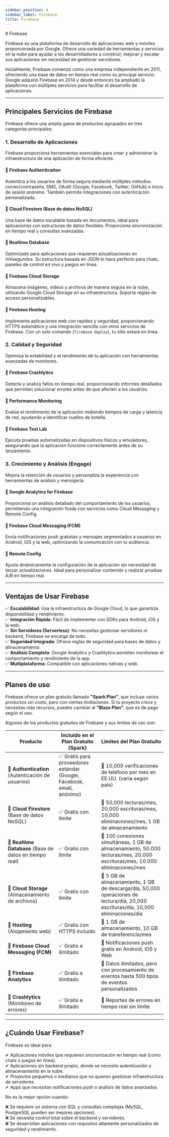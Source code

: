 ```yaml
---
sidebar_position: 4
sidebar_label: Firebase
title: Firebase
---
```


<div class="justify-text">
# Firebase

Firebase es una plataforma de desarrollo de aplicaciones web y móviles proporcionada por Google. Ofrece una variedad de herramientas y servicios en la nube para ayudar a los desarrolladores a construir, mejorar y escalar sus aplicaciones sin necesidad de gestionar servidores.

Inicialmente, Firebase comenzó como una empresa independiente en 2011, ofreciendo una base de datos en tiempo real como su principal servicio. Google adquirió Firebase en 2014 y desde entonces ha ampliado la plataforma con múltiples servicios para facilitar el desarrollo de aplicaciones.

---

## Principales Servicios de Firebase
Firebase ofrece una amplia gama de productos agrupados en tres categorías principales:

### 1. Desarrollo de Aplicaciones
Firebase proporciona herramientas esenciales para crear y administrar la infraestructura de una aplicación de forma eficiente.

#### **🔹 Firebase Authentication**  
Autentica a los usuarios de forma segura mediante múltiples métodos: correo/contraseña, SMS, OAuth (Google, Facebook, Twitter, GitHub) e inicio de sesión anónimo. También permite integraciones con autenticación personalizada.

#### **🔹 Cloud Firestore (Base de datos NoSQL)**  
Una base de datos escalable basada en documentos, ideal para aplicaciones con estructuras de datos flexibles. Proporciona sincronización en tiempo real y consultas avanzadas.

#### **🔹 Realtime Database**  
Optimizado para aplicaciones que requieren actualizaciones en milisegundos. Su estructura basada en JSON lo hace perfecto para chats, paneles de control en vivo y juegos en línea.

#### **🔹 Firebase Cloud Storage**  
Almacena imágenes, videos y archivos de manera segura en la nube, utilizando Google Cloud Storage en su infraestructura. Soporta reglas de acceso personalizables.

#### **🔹 Firebase Hosting**  
Implementa aplicaciones web con rapidez y seguridad, proporcionando HTTPS automático y una integración sencilla con otros servicios de Firebase. Con un solo comando (`firebase deploy`), tu sitio estará en línea.

### 2. Calidad y Seguridad
Optimiza la estabilidad y el rendimiento de tu aplicación con herramientas avanzadas de monitoreo.

#### **🔹 Firebase Crashlytics**  
Detecta y analiza fallos en tiempo real, proporcionando informes detallados que permiten solucionar errores antes de que afecten a los usuarios.

#### **🔹 Performance Monitoring**  
Evalúa el rendimiento de la aplicación midiendo tiempos de carga y latencia de red, ayudando a identificar cuellos de botella.

#### **🔹 Firebase Test Lab**  
Ejecuta pruebas automatizadas en dispositivos físicos y emuladores, asegurando que la aplicación funcione correctamente antes de su lanzamiento.


### 3. Crecimiento y Análisis (Engage)
Mejora la retención de usuarios y personaliza la experiencia con herramientas de análisis y mensajería.

#### **🔹 Google Analytics for Firebase**  
Proporciona un análisis detallado del comportamiento de los usuarios, permitiendo una integración fluida con servicios como Cloud Messaging y Remote Config.

#### **🔹 Firebase Cloud Messaging (FCM)**  
Envía notificaciones push gratuitas y mensajes segmentados a usuarios en Android, iOS y la web, optimizando la comunicación con tu audiencia.

#### **🔹 Remote Config**  
Ajusta dinámicamente la configuración de la aplicación sin necesidad de lanzar actualizaciones. Ideal para personalizar contenido y realizar pruebas A/B en tiempo real.

---

## Ventajas de Usar Firebase
✅ **Escalabilidad**: Usa la infraestructura de Google Cloud, lo que garantiza disponibilidad y rendimiento.  
✅ **Integración Rápida**: Fácil de implementar con SDKs para Android, iOS y la web.  
✅ **Sin Servidores (Serverless)**: No necesitas gestionar servidores ni backend, Firebase se encarga de todo.  
✅ **Seguridad Integrada**: Ofrece reglas de seguridad para bases de datos y almacenamiento.  
✅ **Análisis Completo**: Google Analytics y Crashlytics permiten monitorear el comportamiento y rendimiento de la app.  
✅ **Multiplataforma**: Compatible con aplicaciones nativas y web.  

---

## Planes de uso

Firebase ofrece un plan gratuito llamado **"Spark Plan"**, que incluye varios productos sin costo, pero con ciertas limitaciones. Si tu proyecto crece y necesitas más recursos, puedes cambiar al **"Blaze Plan"**, que es de pago según el uso.

Algunos de los productos gratuitos de Firebase y sus límites de uso son:

<div class="texto-sin-justificar">

| **Producto** | **Incluido en el Plan Gratuito (Spark)** | **Límites del Plan Gratuito** |
|-------------|--------------------------------|-------------------------|
| 🔹 **Authentication** (Autenticación de usuarios) | ✅ Gratis para proveedores estándar (Google, Facebook, email, anónimo) | 📌 10,000 verificaciones de teléfono por mes en EE.UU. (varía según país) |
| 🔹 **Cloud Firestore** (Base de datos NoSQL) | ✅ Gratis con límite | 📌 50,000 lecturas/mes, 20,000 escrituras/mes, 10,000 eliminaciones/mes, 1 GB de almacenamiento |
| 🔹 **Realtime Database** (Base de datos en tiempo real) | ✅ Gratis con límite | 📌 100 conexiones simultáneas, 1 GB de almacenamiento, 50.000 lecturas/mes, 20.000 escrituras/mes, 10.000 eliminaciones/mes |
| 🔹 **Cloud Storage** (Almacenamiento de archivos) | ✅ Gratis con límite | 📌 5 GB de almacenamiento, 1 GB de descarga/día, 50,000 operaciones de lectura/día, 20,000 escrituras/día, 10,000 eliminaciones/día |
| 🔹 **Hosting** (Alojamiento web) | ✅ Gratis con HTTPS incluido | 📌 1 GB de almacenamiento, 10 GB de transferencia/mes |
| 🔹 **Firebase Cloud Messaging (FCM)** | ✅ Gratis e ilimitado | 📌 Notificaciones push gratis en Android, iOS y Web |
| 🔹 **Firebase Analytics** | ✅ Gratis e ilimitado | 📌 Datos ilimitados, pero con procesamiento de eventos hasta 500 tipos de eventos personalizados |
| 🔹 **Crashlytics** (Monitoreo de errores) | ✅ Gratis e ilimitado | 📌 Reportes de errores en tiempo real sin límite |

</div>

---

## ¿Cuándo Usar Firebase?
Firebase es ideal para:

✔ Aplicaciones móviles que requieren sincronización en tiempo real (como chats o juegos en línea).  
✔ Aplicaciones sin backend propio, donde se necesite autenticación y almacenamiento en la nube.  
✔ Proyectos pequeños o medianos que no quieren gestionar infraestructura de servidores.  
✔ Apps que necesitan notificaciones push o análisis de datos avanzados.  

No es la mejor opción cuando:

❌ Se requiere un sistema con SQL y consultas complejas (MySQL, PostgreSQL pueden ser mejores opciones).  
❌ Se necesita control total sobre el backend y servidores.  
❌ Se desarrollan aplicaciones con requisitos altamente personalizados de seguridad y rendimiento.  

</div>